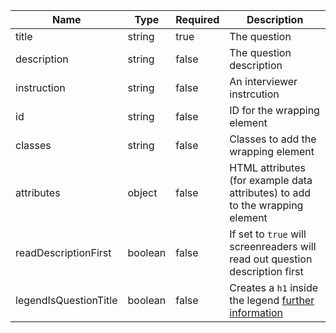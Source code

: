 | Name                  | Type    | Required | Description                                                                                               |
| --------------------- | ------- | -------- | --------------------------------------------------------------------------------------------------------- |
| title                 | string  | true     | The question                                                                                              |
| description           | string  | false    | The question description                                                                                  |
| instruction           | string  | false    | An interviewer instrcution                                                                                |
| id                    | string  | false    | ID for the wrapping element                                                                               |
| classes               | string  | false    | Classes to add the wrapping element                                                                       |
| attributes            | object  | false    | HTML attributes (for example data attributes) to add to the wrapping element                              |
| readDescriptionFirst  | boolean | false    | If set to `true` will screenreaders will read out question description first                              |
| legendIsQuestionTitle | boolean | false    | Creates a `h1` inside the legend [further information](/components/fieldset#legend-as-pagequestion-title) |
